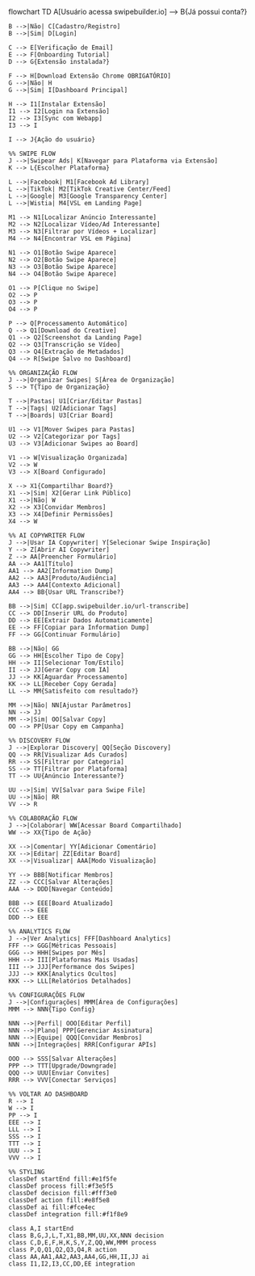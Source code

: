 flowchart TD
    A[Usuário acessa swipebuilder.io] --> B{Já possui conta?}
    
    B -->|Não| C[Cadastro/Registro]
    B -->|Sim| D[Login]
    
    C --> E[Verificação de Email]
    E --> F[Onboarding Tutorial]
    D --> G{Extensão instalada?}
    
    F --> H[Download Extensão Chrome OBRIGATÓRIO]
    G -->|Não| H
    G -->|Sim| I[Dashboard Principal]
    
    H --> I1[Instalar Extensão]
    I1 --> I2[Login na Extensão]
    I2 --> I3[Sync com Webapp]
    I3 --> I
    
    I --> J{Ação do usuário}
    
    %% SWIPE FLOW
    J -->|Swipear Ads| K[Navegar para Plataforma via Extensão]
    K --> L{Escolher Plataforma}
    
    L -->|Facebook| M1[Facebook Ad Library]
    L -->|TikTok| M2[TikTok Creative Center/Feed]
    L -->|Google| M3[Google Transparency Center]
    L -->|Wistia| M4[VSL em Landing Page]
    
    M1 --> N1[Localizar Anúncio Interessante]
    M2 --> N2[Localizar Vídeo/Ad Interessante]
    M3 --> N3[Filtrar por Vídeos + Localizar]
    M4 --> N4[Encontrar VSL em Página]
    
    N1 --> O1[Botão Swipe Aparece]
    N2 --> O2[Botão Swipe Aparece]
    N3 --> O3[Botão Swipe Aparece]
    N4 --> O4[Botão Swipe Aparece]
    
    O1 --> P[Clique no Swipe]
    O2 --> P
    O3 --> P
    O4 --> P
    
    P --> Q[Processamento Automático]
    Q --> Q1[Download do Creative]
    Q1 --> Q2[Screenshot da Landing Page]
    Q2 --> Q3[Transcrição se Vídeo]
    Q3 --> Q4[Extração de Metadados]
    Q4 --> R[Swipe Salvo no Dashboard]
    
    %% ORGANIZAÇÃO FLOW
    J -->|Organizar Swipes| S[Área de Organização]
    S --> T{Tipo de Organização}
    
    T -->|Pastas| U1[Criar/Editar Pastas]
    T -->|Tags| U2[Adicionar Tags]
    T -->|Boards| U3[Criar Board]
    
    U1 --> V1[Mover Swipes para Pastas]
    U2 --> V2[Categorizar por Tags]
    U3 --> V3[Adicionar Swipes ao Board]
    
    V1 --> W[Visualização Organizada]
    V2 --> W
    V3 --> X[Board Configurado]
    
    X --> X1{Compartilhar Board?}
    X1 -->|Sim| X2[Gerar Link Público]
    X1 -->|Não| W
    X2 --> X3[Convidar Membros]
    X3 --> X4[Definir Permissões]
    X4 --> W
    
    %% AI COPYWRITER FLOW
    J -->|Usar IA Copywriter| Y[Selecionar Swipe Inspiração]
    Y --> Z[Abrir AI Copywriter]
    Z --> AA[Preencher Formulário]
    AA --> AA1[Título]
    AA1 --> AA2[Information Dump]
    AA2 --> AA3[Produto/Audiência]
    AA3 --> AA4[Contexto Adicional]
    AA4 --> BB{Usar URL Transcribe?}
    
    BB -->|Sim| CC[app.swipebuilder.io/url-transcribe]
    CC --> DD[Inserir URL do Produto]
    DD --> EE[Extrair Dados Automaticamente]
    EE --> FF[Copiar para Information Dump]
    FF --> GG[Continuar Formulário]
    
    BB -->|Não| GG
    GG --> HH[Escolher Tipo de Copy]
    HH --> II[Selecionar Tom/Estilo]
    II --> JJ[Gerar Copy com IA]
    JJ --> KK[Aguardar Processamento]
    KK --> LL[Receber Copy Gerada]
    LL --> MM{Satisfeito com resultado?}
    
    MM -->|Não| NN[Ajustar Parâmetros]
    NN --> JJ
    MM -->|Sim| OO[Salvar Copy]
    OO --> PP[Usar Copy em Campanha]
    
    %% DISCOVERY FLOW
    J -->|Explorar Discovery| QQ[Seção Discovery]
    QQ --> RR[Visualizar Ads Curados]
    RR --> SS[Filtrar por Categoria]
    SS --> TT[Filtrar por Plataforma]
    TT --> UU{Anúncio Interessante?}
    
    UU -->|Sim| VV[Salvar para Swipe File]
    UU -->|Não| RR
    VV --> R
    
    %% COLABORAÇÃO FLOW
    J -->|Colaborar| WW[Acessar Board Compartilhado]
    WW --> XX{Tipo de Ação}
    
    XX -->|Comentar| YY[Adicionar Comentário]
    XX -->|Editar| ZZ[Editar Board]
    XX -->|Visualizar| AAA[Modo Visualização]
    
    YY --> BBB[Notificar Membros]
    ZZ --> CCC[Salvar Alterações]
    AAA --> DDD[Navegar Conteúdo]
    
    BBB --> EEE[Board Atualizado]
    CCC --> EEE
    DDD --> EEE
    
    %% ANALYTICS FLOW
    J -->|Ver Analytics| FFF[Dashboard Analytics]
    FFF --> GGG[Métricas Pessoais]
    GGG --> HHH[Swipes por Mês]
    HHH --> III[Plataformas Mais Usadas]
    III --> JJJ[Performance dos Swipes]
    JJJ --> KKK[Analytics Ocultos]
    KKK --> LLL[Relatórios Detalhados]
    
    %% CONFIGURAÇÕES FLOW
    J -->|Configurações| MMM[Área de Configurações]
    MMM --> NNN{Tipo Config}
    
    NNN -->|Perfil| OOO[Editar Perfil]
    NNN -->|Plano| PPP[Gerenciar Assinatura]
    NNN -->|Equipe| QQQ[Convidar Membros]
    NNN -->|Integrações| RRR[Configurar APIs]
    
    OOO --> SSS[Salvar Alterações]
    PPP --> TTT[Upgrade/Downgrade]
    QQQ --> UUU[Enviar Convites]
    RRR --> VVV[Conectar Serviços]
    
    %% VOLTAR AO DASHBOARD
    R --> I
    W --> I
    PP --> I
    EEE --> I
    LLL --> I
    SSS --> I
    TTT --> I
    UUU --> I
    VVV --> I
    
    %% STYLING
    classDef startEnd fill:#e1f5fe
    classDef process fill:#f3e5f5
    classDef decision fill:#fff3e0
    classDef action fill:#e8f5e8
    classDef ai fill:#fce4ec
    classDef integration fill:#f1f8e9
    
    class A,I startEnd
    class B,G,J,L,T,X1,BB,MM,UU,XX,NNN decision
    class C,D,E,F,H,K,S,Y,Z,QQ,WW,MMM process
    class P,Q,Q1,Q2,Q3,Q4,R action
    class AA,AA1,AA2,AA3,AA4,GG,HH,II,JJ ai
    class I1,I2,I3,CC,DD,EE integration